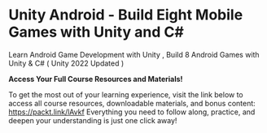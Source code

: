 


# Unity Android - Build Eight Mobile Games with Unity and C#
Learn Android Game Development with Unity , Build 8 Android Games with Unity & C# ( Unity 2022 Updated )

**Access Your Full Course Resources and Materials!**

To get the most out of your learning experience, visit the link below to access all course resources, downloadable materials, and bonus content: https://packt.link/lAvkf
Everything you need to follow along, practice, and deepen your understanding is just one click away!
